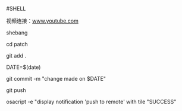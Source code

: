 #SHELL

视频连接：www.youtube.com

shebang

cd patch

git add .

DATE=$(date)

git commit -m "change made on $DATE"

git push

osacript -e "display notification 'push to remote' with tile "SUCCESS"